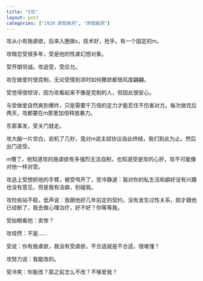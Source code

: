 ```yaml
---
title: "S攻"
layout: post
categories: ["2020 原耽脑洞", "原耽脑洞"]
---
```

攻从小有施虐欲，后来入圈做s，技术好，抢手。有一个固定的m。

攻暗恋受很多年，受是他的性虐幻想对象。

受开朗坦诚。攻追受，受应允。

攻在做爱时很克制，无论受情到浓时如何撒娇都很风度翩翩。

受觉得很惊讶，因为攻看起来不像是克制的人，但因此很安心。

与受做爱自然爽到爆炸，只是需要千万倍的定力才能忍住不伤害对方。每次做完后两天，攻都要在m那里加倍释放暴力。

东窗事发，受关门就走。

攻大脑一片空白，宕机了几秒，竟对m说主奴协议自此终结，我们到此为止。然后出门追受。

m懵了，他知道攻的施虐欲有多强烈无法自制，也知道受是攻的心肝，攻不可能像对他一样对受。

攻追上受想抓他的手臂，被受甩开了，受冷静道：我对你的私生活和癖好没有兴趣也没有意见，但是我有洁癖，别碰我。

攻险些站不稳，低声说：我跟他好几年前定的契约，没有发生过性关系，刚才跟他已经断了，我去做心理治疗，好不好？你等等我。

受抬眼看他：卖惨？

攻哑然：不是……

受说：你有施虐欲，我没有受虐欲，不合适就是不合适，很难懂？

攻努力说：我能改的。

受冷笑：你能改？那之前怎么不改？不够爱我？
